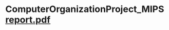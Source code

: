 # ComputerOrganizationProject_MIPS[report.pdf](https://github.com/musamrc/ComputerOrganizationProject_MIPS/files/13047737/report.pdf)
